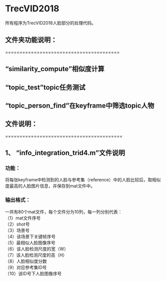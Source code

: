 # TrecVID2018
所有程序为TrecVID2018人脸部分的处理代码。

## 文件夹功能说明：
========================================

## “similarity_compute”相似度计算
  
## “topic_test”topic任务测试  

## “topic_person_find”在keyframe中筛选topic人物  

## 文件说明：
=========================================
## 1、 “info\_integration\_trid4.m”文件说明
### 功能：
将每张keyframe中检测到的人脸与参考集（reference）中的人脸比较后，取相似度最高的人脸图片信息，并保存到mat文件中。
### 输出格式：
一共有80个mat文件，每个文件分为10列，每一列分别代表：  
（1）mat文件序号  
（2）shot号  
（3）场景号  
（4）该场景下关键帧序号  
（5）最相似人脸图像序号  
（6）该人脸检测尺度的宽（W）  
（7）该人脸检测尺度的高（H）  
（8）人脸相似度分数  
（9）对应参考集ID号  
（10）该ID号下人脸图像序号
